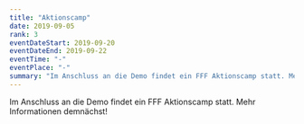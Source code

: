 ```yaml
---
title: "Aktionscamp"
date: 2019-09-05
rank: 3
eventDateStart: 2019-09-20
eventDateEnd: 2019-09-22
eventTime: "-"
eventPlace: "-"
summary: "Im Anschluss an die Demo findet ein FFF Aktionscamp statt. Mehr Informationen demnächst!"
---
```

Im Anschluss an die Demo findet ein FFF Aktionscamp statt. Mehr Informationen demnächst!